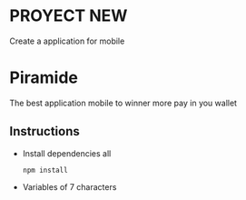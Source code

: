 # PROYECT NEW 
Create a application for mobile

# Piramide
The best application mobile to winner more pay in you wallet

## Instructions

- Install dependencies all
    ```
    npm install
    ```
- Variables of 7 characters

